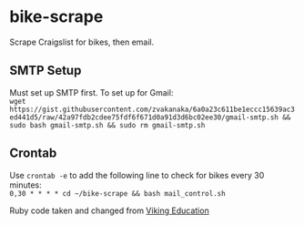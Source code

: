 # bike-scrape
Scrape Craigslist for bikes, then email.

## SMTP Setup
Must set up SMTP first. To set up for Gmail:  
```wget https://gist.githubusercontent.com/zvakanaka/6a0a23c611be1eccc15639ac3ed441d5/raw/42a97fdb2cdee75fdf6f671d0a91d3d6bc02ee30/gmail-smtp.sh && sudo bash gmail-smtp.sh && sudo rm gmail-smtp.sh```

## Crontab
Use `crontab -e` to add the following line to check for bikes every 30 minutes:  
`0,30 * * * * cd ~/bike-scrape && bash mail_control.sh`

Ruby code taken and changed from <a href="https://github.com/vikingeducation/scrape_demo">Viking Education</a>
